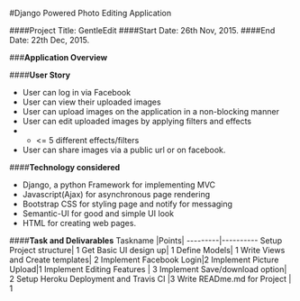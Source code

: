 #Django Powered Photo Editing Application


####Project Title: GentleEdit
####Start Date: 26th Nov, 2015.
####End Date: 22th Dec, 2015.




###__Application Overview__

####__User Story__
* User can log in via Facebook
* User can view their uploaded images
* User can upload images on the application in a non-blocking manner
* User can edit uploaded images by applying filters and effects
* * <= 5 different effects/filters
* User can share images via a public url or on facebook.

####__Technology considered__
* Django, a python Framework for implementing MVC
* Javascript(Ajax) for asynchronous page rendering
* Bootstrap CSS for styling page and notify for messaging
* Semantic-UI for good and simple UI look
* HTML for creating web pages.



####__Task and Delivarables__
Taskname |Points|
---------|----------
Setup Project structure| 1
Get Basic UI design up| 1
Define Models|  1
Write Views and Create templates|  2
Implement Facebook Login|2
Implement Picture Upload|1
Implement Editing Features | 3
Implement Save/download option| 2
Setup Heroku Deployment and Travis CI |3
Write READme.md for Project | 1
